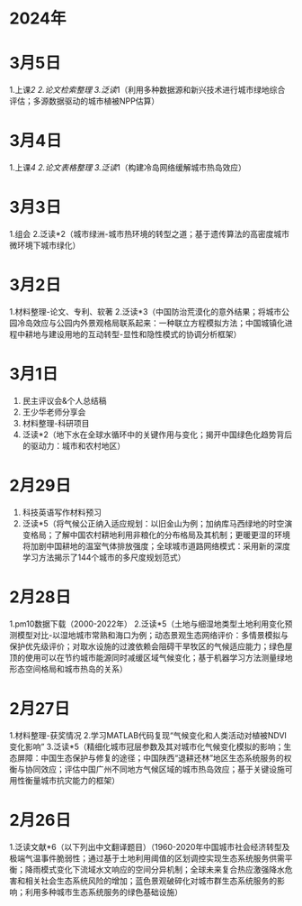# 2024年

# 3月5日
1.上课*2
2.论文检索整理
3.泛读*1（利用多种数据源和新兴技术进行城市绿地综合评估；多源数据驱动的城市植被NPP估算）

# 3月4日
1.上课*4
2.论文表格整理
3.泛读*1（构建冷岛网络缓解城市热岛效应）                                                                                                                     

# 3月3日
1.组会
2.泛读*2（城市绿洲-城市热环境的转型之道；基于遗传算法的高密度城市微环境下城市绿化）

# 3月2日
1.材料整理-论文、专利、软著
2.泛读*3（中国防治荒漠化的意外结果；将城市公园冷岛效应与公园内外景观格局联系起来：一种联立方程模拟方法；中国城镇化进程中耕地与建设用地的互动转型-显性和隐性模式的协调分析框架）

# 3月1日
1. 民主评议会&个人总结稿
2. 王少华老师分享会
3. 材料整理-科研项目
4. 泛读*2（地下水在全球水循环中的关键作用与变化；揭开中国绿色化趋势背后的驱动力：城市和农村地区）

# 2月29日
1. 科技英语写作材料预习
2. 泛读*5（将气候公正纳入适应规划：以旧金山为例；加纳库马西绿地的时空演变格局；了解中国农村耕地利用非粮化的分布格局及其机制；更暖更湿的环境将加剧中国耕地的温室气体排放强度；全球城市道路网络模式：采用新的深度学习方法揭示了144个城市的多尺度规划范式）

# 2月28日
1.pm10数据下载（2000-2022年）
2.泛读*5（土地与细湿地类型土地利用变化预测模型对比-以湿地城市常熟和海口为例；动态景观生态网络评价：多情景模拟与保护优先级评价；对取水设施的过渡依赖会阻碍干旱牧区的气候适应能力；绿色屋顶的使用可以在节约城市能源同时减缓区域气候变化；基于机器学习方法测量绿地形态空间格局和城市热岛的关系）

# 2月27日
1.材料整理-获奖情况
2.学习MATLAB代码复现“气候变化和人类活动对植被NDVI变化影响”
3.泛读*5（精细化城市冠层参数及其对城市化气候变化模拟的影响；生态屏障：中国生态保护与修复的途径；中国陕西“退耕还林”地区生态系统服务的权衡与协同效应；评估中国广州不同地方气候区域的城市热岛效应；基于关键设施可用性衡量城市抗灾能力的框架）

# 2月26日
1.泛读文献*6（以下列出中文翻译题目）（1960-2020年中国城市社会经济转型及极端气温事件脆弱性；通过基于土地利用阈值的区划调控实现生态系统服务供需平衡；降雨模式变化下流域水文响应的空间分异机制；全球未来复合热应激强降水危害和相关社会生态系统风险的增加；蓝色景观破碎化对城市群生态系统服务的影响；利用多种城市生态系统服务的绿色基础设施）
